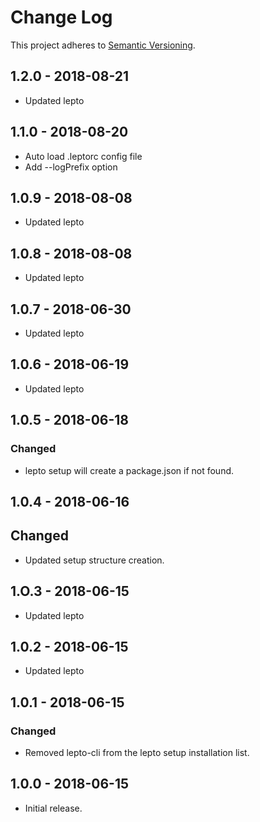 # Change Log
This project adheres to [Semantic Versioning](https://semver.org/spec/v2.0.0.html).

## 1.2.0 - 2018-08-21
- Updated lepto

## 1.1.0 - 2018-08-20
- Auto load .leptorc config file
- Add --logPrefix option

## 1.0.9 - 2018-08-08
- Updated lepto

## 1.0.8 - 2018-08-08
- Updated lepto

## 1.0.7 - 2018-06-30
- Updated lepto

## 1.0.6 - 2018-06-19
- Updated lepto

## 1.0.5 - 2018-06-18
### Changed
- lepto setup will create a package.json if not found.

## 1.0.4 - 2018-06-16
## Changed
- Updated setup structure creation.

## 1.O.3 - 2018-06-15
- Updated lepto

## 1.0.2 - 2018-06-15
- Updated lepto

## 1.0.1 - 2018-06-15
### Changed
- Removed lepto-cli from the lepto setup installation list.

## 1.0.0 - 2018-06-15
- Initial release.

